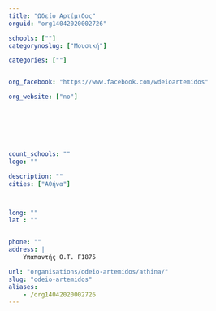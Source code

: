 ```yaml
---
title: "Ωδείο Αρτέμιδος"
orguid: "org14042020002726"

schools: [""]
categorynoslug: ["Μουσική"]

categories: [""]


org_facebook: "https://www.facebook.com/wdeioartemidos"

org_website: ["no"]







count_schools: ""
logo: ""

description: ""
cities: ["Αθήνα"]



long: ""
lat : ""


phone: ""
address: |
    Υπαπαντής Ο.Τ. Γ1875

url: "organisations/odeio-artemidos/athina/"
slug: "odeio-artemidos"
aliases:
    - /org14042020002726
---
```



